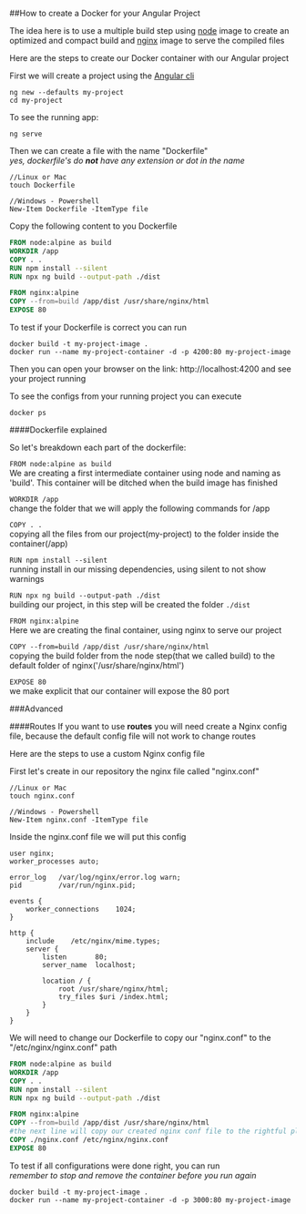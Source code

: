 ##How to create a Docker for your Angular Project

The idea here is to use a multiple build step using [node](https://nodejs.org/en/) image to create an optimized and compact build and [nginx](https://www.nginx.com/) image to serve the compiled files

Here are the steps to create our Docker container with our Angular project

First we will create a project using the [Angular cli](https://cli.angular.io/)

```
ng new --defaults my-project
cd my-project
```

To see the running app:
```
ng serve
```

Then we can create a file with the name "Dockerfile"<br/>
*yes, dockerfile's do **not** have any extension or dot in the name*

```
//Linux or Mac
touch Dockerfile

//Windows - Powershell
New-Item Dockerfile -ItemType file
```

Copy the following content to you Dockerfile
```dockerfile
FROM node:alpine as build
WORKDIR /app
COPY . .
RUN npm install --silent
RUN npx ng build --output-path ./dist

FROM nginx:alpine
COPY --from=build /app/dist /usr/share/nginx/html
EXPOSE 80
```

To test if your Dockerfile is correct you can run

```
docker build -t my-project-image .
docker run --name my-project-container -d -p 4200:80 my-project-image
```

Then you can open your browser on the link: http://localhost:4200 and see your project running

To see the configs from your running project you can execute
```
docker ps 
```

####Dockerfile explained

So let's breakdown each part of the dockerfile:

`FROM node:alpine as build`<br/>
We are creating a first intermediate container using node and naming as 'build'. This container will be ditched when the build image has finished

`WORKDIR /app`<br/>
 change the folder that we will apply the following commands for /app
 
 `COPY . .`<br/>
 copying all the files from our project(my-project) to the folder inside the container(/app)
 
 `RUN npm install --silent`<br/>
 running install in our missing dependencies, using silent to not show warnings
 
 `RUN npx ng build --output-path ./dist`<br/>
 building our project, in this step will be created the folder `./dist`
 
 `FROM nginx:alpine`<br/>
 Here we are creating the final container, using nginx to serve our project
 
 `COPY --from=build /app/dist /usr/share/nginx/html`<br/>
 copying the build folder from the node step(that we called build) to the default folder of nginx('/usr/share/nginx/html')

`EXPOSE 80`<br/>
we make explicit that our container will expose the 80 port

###Advanced

####Routes
If you want to use **routes** you will need create a Nginx config file, because the default config file will not work to change routes

Here are the steps to use a custom Nginx config file

First let's create in our repository the nginx file called "nginx.conf"
```
//Linux or Mac
touch nginx.conf

//Windows - Powershell
New-Item nginx.conf -ItemType file
```

Inside the nginx.conf file we will put this config

```
user nginx;
worker_processes auto;

error_log   /var/log/nginx/error.log warn;
pid         /var/run/nginx.pid;

events {
    worker_connections    1024;
}

http {
    include    /etc/nginx/mime.types;
    server {
        listen       80;
        server_name  localhost;

        location / {
            root /usr/share/nginx/html;
            try_files $uri /index.html;
        }
    }
} 
```

We will need to change our Dockerfile to copy our "nginx.conf" to the "/etc/nginx/nginx.conf" path

```dockerfile
FROM node:alpine as build
WORKDIR /app
COPY . .
RUN npm install --silent
RUN npx ng build --output-path ./dist

FROM nginx:alpine
COPY --from=build /app/dist /usr/share/nginx/html
#the next line will copy our created nginx conf file to the rightful place
COPY ./nginx.conf /etc/nginx/nginx.conf
EXPOSE 80
```

To test if all configurations were done right, you can run<br/>
*remember to stop and remove the container before you run again*
```
docker build -t my-project-image .
docker run --name my-project-container -d -p 3000:80 my-project-image
```